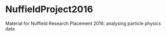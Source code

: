 # NuffieldProject2016
Material for Nuffield Research Placement 2016: analysing particle physics data
